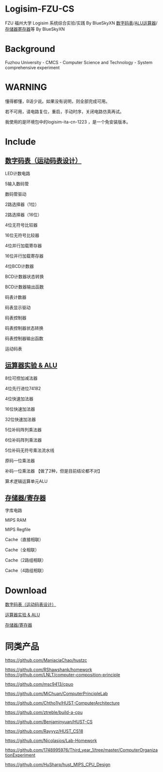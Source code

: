 # Logisim-FZU-CS
FZU 福州大学 Logisim 系统综合实验/实践 By BlueSkyXN 
<a href="https://github.com/BlueSkyXN/Logisim-FZU-CS#%E6%95%B0%E5%AD%97%E7%A0%81%E8%A1%A8%E8%BF%90%E5%8A%A8%E7%A0%81%E8%A1%A8%E8%AE%BE%E8%AE%A1">数字码表</a>/<a href="https://github.com/BlueSkyXN/Logisim-FZU-CS#%E8%BF%90%E7%AE%97%E5%99%A8%E5%AE%9E%E9%AA%8C--alu">ALU运算器</a>/<a href="https://github.com/BlueSkyXN/Logisim-FZU-CS#%E5%AD%98%E5%82%A8%E5%99%A8%E5%AF%84%E5%AD%98%E5%99%A8">存储器寄存器</a>等
By BlueSkyXN 

# Background

Fuzhou University - CMCS - Computer Science and Technology - System comprehensive experiment

# WARNING

懂得都懂，B话少说。如果没有说明，则全部完成可用。

若不可用，请电路复位，重启，手动时序，关闭电路仿真再试。

我使用的是环境包中的logisim-ita-cn-1223 ，是一个免安装版本。

# Include

## <a href="https://cdn.jsdelivr.net/gh/BlueSkyXN/Logisim-FZU-CS/最终成果/数字码表.circ">数字码表（运动码表设计）</a>

LED计数电路

5输入数码管

数码管驱动

2路选择器（1位）

2路选择器（16位）

4位无符号比较器

16位无符号比较器

4位并行加载寄存器

16位并行加载寄存器

4位BCD计数器

BCD计数器状态转换

BCD计数器输出函数

码表计数器

码表显示驱动

码表控制器

码表控制器状态转换

码表控制器输出函数

运动码表

## <a href="https://cdn.jsdelivr.net/gh/BlueSkyXN/Logisim-FZU-CS/最终成果/alu.circ">运算器实验 & ALU</a>

8位可控加减法器

4位先行进位74182

4位快速加法器

16位快速加法器

32位快速加法器

5位补码阵列乘法器

6位补码阵列乘法器

5位补码无符号乘法流水线

原码一位乘法器

补码一位乘法器 【做了2种，但是目前结论都不对】

算术逻辑运算单元ALU

## <a href="https://cdn.jsdelivr.net/gh/BlueSkyXN/Logisim-FZU-CS/最终成果/storage.circ">存储器/寄存器</a>

字库电路

MIPS RAM

MIPS Regfile

Cache（直接相联）

Cache（全相联）

Cache（2路组相联）

Cache（4路组相联）

# Download

<a href="https://cdn.jsdelivr.net/gh/BlueSkyXN/Logisim-FZU-CS/最终成果/数字码表.circ">数字码表（运动码表设计）</a>

<a href="https://cdn.jsdelivr.net/gh/BlueSkyXN/Logisim-FZU-CS/最终成果/alu.circ">运算器实验 & ALU</a>

<a href="https://cdn.jsdelivr.net/gh/BlueSkyXN/Logisim-FZU-CS/最终成果/storage.circ">存储器/寄存器</a>


# 同类产品

https://github.com/ManiaciaChao/hustzc

https://github.com/RShawshank/homework
https://github.com/LNLT/computer-composition-principle

https://github.com/msc9413/cpuo

https://github.com/MiChuan/ComputerPrincipleLab

https://github.com/Chtho1ly/HUST-ComputerArchitecture

https://github.com/ztreble/build-a-cpu

https://github.com/Benjaminyuan/HUST-CS

https://github.com/Rayyyz/HUST_CS18

https://github.com/Nicolasios/Lab-Homework

https://github.com/1748995976/Third_year_1/tree/master/ComputerOrganizationExperiment

https://github.com/HuSharp/hust_MIPS_CPU_Design


